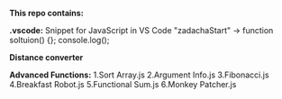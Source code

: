 **This repo contains:**

**.vscode:**
Snippet for JavaScript in VS Code
"zadachaStart" -> function soltuion() {}; console.log();

**Distance converter**

**Advanced Functions:**
  1.Sort Array.js
  2.Argument Info.js
  3.Fibonacci.js
  4.Breakfast Robot.js
  5.Functional Sum.js
  6.Monkey Patcher.js


